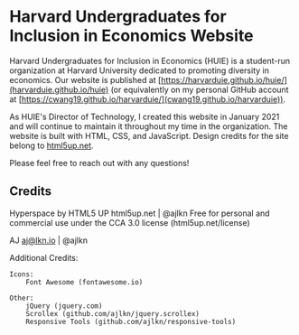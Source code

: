 # Harvard Undergraduates for Inclusion in Economics Website
Harvard Undergraduates for Inclusion in Economics (HUIE) is a student-run organization at Harvard University dedicated to promoting diversity in economics. Our website is published at [https://harvarduie.github.io/huie/](harvarduie.github.io/huie) (or equivalently on my personal GitHub account at [https://cwang19.github.io/harvarduie/](cwang19.github.io/harvarduie)). 

As HUIE's Director of Technology, I created this website in January 2021 and will continue to maintain it throughout my time in the organization. The website is built with HTML, CSS, and JavaScript. Design credits for the site belong to [html5up.net](html5up.net). 

Please feel free to reach out with any questions!

## Credits
Hyperspace by HTML5 UP
html5up.net | @ajlkn
Free for personal and commercial use under the CCA 3.0 license (html5up.net/license)

AJ
aj@lkn.io | @ajlkn


Additional Credits:

	Icons:
		Font Awesome (fontawesome.io)

	Other:
		jQuery (jquery.com)
		Scrollex (github.com/ajlkn/jquery.scrollex)
		Responsive Tools (github.com/ajlkn/responsive-tools)
